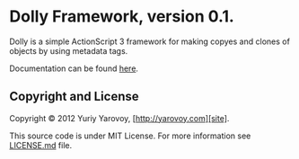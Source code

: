 Dolly Framework, version 0.1.
=============

Dolly is a simple ActionScript 3 framework for making copyes and clones of objects by using metadata tags.

Documentation can be found [here][docs].

Copyright and License
---------------------

Copyright © 2012 Yuriy Yarovoy, [http://yarovoy.com][site].

This source code is under MIT License. For more information see [LICENSE.md][license] file.

[docs]: https://github.com/Yarovoy/dolly/wiki "See website with Grails Smpp Plugin documentation."
[site]: http://yarovoy.com/ "See copyright holder's site."
[license]: https://github.com/Yarovoy/dolly/blob/master/LICENSE.md "See the license on GitHub."